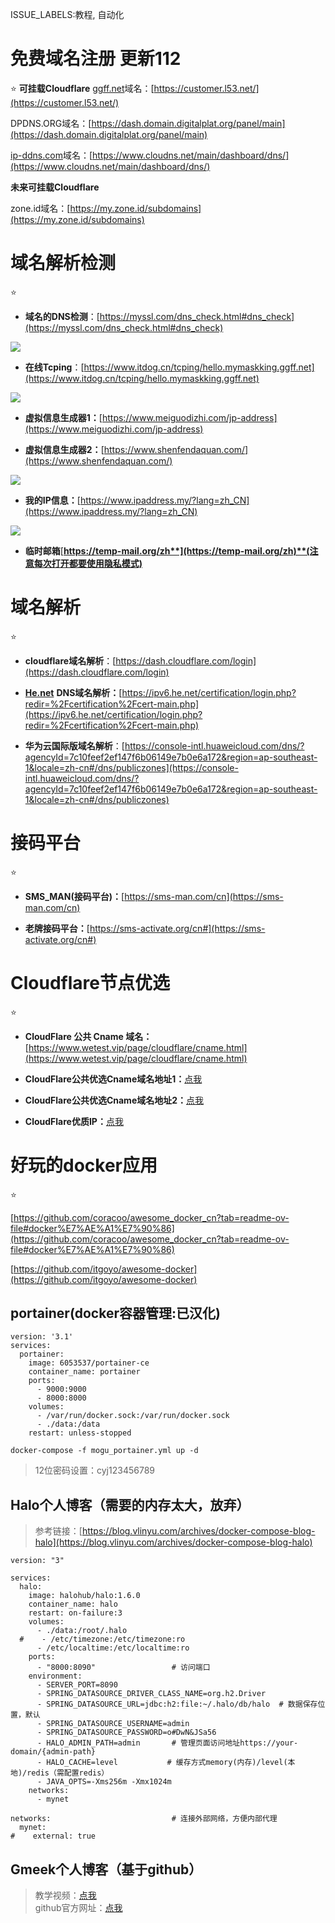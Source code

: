 ISSUE_LABELS:教程, 自动化
# 免费域名注册 更新112

⭐
**可挂载Cloudflare**
[ggff.net](https://ggff.net/)域名：[https://customer.l53.net/](https://customer.l53.net/)

DPDNS.ORG域名：[https://dash.domain.digitalplat.org/panel/main](https://dash.domain.digitalplat.org/panel/main)

[ip-ddns.com](https://ip-ddns.com/)域名：[https://www.cloudns.net/main/dashboard/dns/](https://www.cloudns.net/main/dashboard/dns/)

**未来可挂载Cloudflare**

zone.id域名：[https://my.zone.id/subdomains](https://my.zone.id/subdomains)

# 域名解析检测

⭐

-   **域名的DNS检测**：[https://myssl.com/dns_check.html#dns_check](https://myssl.com/dns_check.html#dns_check)

![](http://www.kdocs.cn/api/v3/office/copy/TDdVRUJKSndPNnZiSFBhN204SFhycW1SYmY1QmZNcmlidHlzRjE3WHpMMUxTamM0b1NRSTg1ZkdPb29VT1pHVmx3MTVLczNvWG5CQk5nMWpXaVQ4cC9SZnZQbGNGRzh3Nlcyb0JvSUJQaVZQdGh3bnRET1ladGJtOC9BVHlCRC9vbGtodGtvYU9tdkVRd1lZUFQ4alJLUDNzdzJaaTBvSVBXNFErTG5rdFhsOE9KcGowS0ovNlJKVFhNTGpPWkllTGR4akVxR2tqcTNPejRtU2MzVEJ6NGxvS2tkb0gyOWs3KzJTelgyZ2szRGNJOEtOV1UreEVFRDZIQXJyOGpLZ3ZzdlI5NDYyci9vPQ==/attach/object/GAXX2ZA7ADQHI?)


-   **在线Tcping**：[https://www.itdog.cn/tcping/hello.mymaskking.ggff.net](https://www.itdog.cn/tcping/hello.mymaskking.ggff.net)

![](http://www.kdocs.cn/api/v3/office/copy/TDdVRUJKSndPNnZiSFBhN204SFhycW1SYmY1QmZNcmlidHlzRjE3WHpMMUxTamM0b1NRSTg1ZkdPb29VT1pHVmx3MTVLczNvWG5CQk5nMWpXaVQ4cC9SZnZQbGNGRzh3Nlcyb0JvSUJQaVZQdGh3bnRET1ladGJtOC9BVHlCRC9vbGtodGtvYU9tdkVRd1lZUFQ4alJLUDNzdzJaaTBvSVBXNFErTG5rdFhsOE9KcGowS0ovNlJKVFhNTGpPWkllTGR4akVxR2tqcTNPejRtU2MzVEJ6NGxvS2tkb0gyOWs3KzJTelgyZ2szRGNJOEtOV1UreEVFRDZIQXJyOGpLZ3ZzdlI5NDYyci9vPQ==/attach/object/4IHH4ZA7ABAAE?)

-   **虚拟信息生成器1：**[https://www.meiguodizhi.com/jp-address](https://www.meiguodizhi.com/jp-address)

-   **虚拟信息生成器2：**[https://www.shenfendaquan.com/](https://www.shenfendaquan.com/)

![](http://www.kdocs.cn/api/v3/office/copy/TDdVRUJKSndPNnZiSFBhN204SFhycW1SYmY1QmZNcmlidHlzRjE3WHpMMUxTamM0b1NRSTg1ZkdPb29VT1pHVmx3MTVLczNvWG5CQk5nMWpXaVQ4cC9SZnZQbGNGRzh3Nlcyb0JvSUJQaVZQdGh3bnRET1ladGJtOC9BVHlCRC9vbGtodGtvYU9tdkVRd1lZUFQ4alJLUDNzdzJaaTBvSVBXNFErTG5rdFhsOE9KcGowS0ovNlJKVFhNTGpPWkllTGR4akVxR2tqcTNPejRtU2MzVEJ6NGxvS2tkb0gyOWs3KzJTelgyZ2szRGNJOEtOV1UreEVFRDZIQXJyOGpLZ3ZzdlI5NDYyci9vPQ==/attach/object/AXRICZA7ABAA6?)

-   **我的IP信息：**[https://www.ipaddress.my/?lang=zh_CN](https://www.ipaddress.my/?lang=zh_CN)

![](http://www.kdocs.cn/api/v3/office/copy/TDdVRUJKSndPNnZiSFBhN204SFhycW1SYmY1QmZNcmlidHlzRjE3WHpMMUxTamM0b1NRSTg1ZkdPb29VT1pHVmx3MTVLczNvWG5CQk5nMWpXaVQ4cC9SZnZQbGNGRzh3Nlcyb0JvSUJQaVZQdGh3bnRET1ladGJtOC9BVHlCRC9vbGtodGtvYU9tdkVRd1lZUFQ4alJLUDNzdzJaaTBvSVBXNFErTG5rdFhsOE9KcGowS0ovNlJKVFhNTGpPWkllTGR4akVxR2tqcTNPejRtU2MzVEJ6NGxvS2tkb0gyOWs3KzJTelgyZ2szRGNJOEtOV1UreEVFRDZIQXJyOGpLZ3ZzdlI5NDYyci9vPQ==/attach/object/KMHI6ZA7ACQE6?)

-   **临时邮箱**[**https://temp-mail.org/zh**](https://temp-mail.org/zh)**(注意每次打开都要使用隐私模式)**

# 域名解析

⭐

-   **cloudflare域名解析**：[https://dash.cloudflare.com/login](https://dash.cloudflare.com/login)

-   [**He.net**](https://he.net/) **DNS域名解析：**[https://ipv6.he.net/certification/login.php?redir=%2Fcertification%2Fcert-main.php](https://ipv6.he.net/certification/login.php?redir=%2Fcertification%2Fcert-main.php)

-   **华为云国际版域名解析**：[https://console-intl.huaweicloud.com/dns/?agencyId=7c10feef2ef147f6b06149e7b0e6a172&region=ap-southeast-1&locale=zh-cn#/dns/publiczones](https://console-intl.huaweicloud.com/dns/?agencyId=7c10feef2ef147f6b06149e7b0e6a172&region=ap-southeast-1&locale=zh-cn#/dns/publiczones)

# 接码平台

⭐

-   **SMS_MAN(接码平台)：**[https://sms-man.com/cn](https://sms-man.com/cn)

-   **老牌接码平台：**[https://sms-activate.org/cn#](https://sms-activate.org/cn#)

# Cloudflare节点优选

⭐

-   **CloudFlare 公共 Cname 域名：**[https://www.wetest.vip/page/cloudflare/cname.html](https://www.wetest.vip/page/cloudflare/cname.html)

-   **CloudFlare公共优选Cname域名地址1：**[点我](https://www.wetest.vip/)

-   **CloudFlare公共优选Cname域名地址2：**[点](https://www.wetest.vip/)[我](https://blog.nbvil.com/nat/saasip/)

-   **CloudFlare优质IP：**[点我](https://stock.hostmonit.com/CloudFlareYes)

# 好玩的docker应用

⭐

[https://github.com/coracoo/awesome_docker_cn?tab=readme-ov-file#docker%E7%AE%A1%E7%90%86](https://github.com/coracoo/awesome_docker_cn?tab=readme-ov-file#docker%E7%AE%A1%E7%90%86)

[https://github.com/itgoyo/awesome-docker](https://github.com/itgoyo/awesome-docker)

## portainer(docker容器管理:已汉化)

```
version: '3.1'
services:
  portainer:
    image: 6053537/portainer-ce
    container_name: portainer
    ports:
      - 9000:9000
      - 8000:8000
    volumes:
      - /var/run/docker.sock:/var/run/docker.sock
      - ./data:/data
    restart: unless-stopped
```

```
docker-compose -f mogu_portainer.yml up -d
```

> 12位密码设置：cyj123456789

## Halo个人博客（需要的内存太大，放弃）

> 参考链接：[https://blog.vlinyu.com/archives/docker-compose-blog-halo](https://blog.vlinyu.com/archives/docker-compose-blog-halo)

```
version: "3"

services:
  halo:
    image: halohub/halo:1.6.0
    container_name: halo
    restart: on-failure:3
    volumes:
      - ./data:/root/.halo
  #    - /etc/timezone:/etc/timezone:ro
      - /etc/localtime:/etc/localtime:ro
    ports:
      - "8000:8090"                 # 访问端口
    environment:
      - SERVER_PORT=8090
      - SPRING_DATASOURCE_DRIVER_CLASS_NAME=org.h2.Driver
      - SPRING_DATASOURCE_URL=jdbc:h2:file:~/.halo/db/halo  # 数据保存位置，默认
      - SPRING_DATASOURCE_USERNAME=admin
      - SPRING_DATASOURCE_PASSWORD=o#DwN&JSa56
      - HALO_ADMIN_PATH=admin       # 管理页面访问地址https://your-domain/{admin-path}
      - HALO_CACHE=level           # 缓存方式memory(内存)/level(本地)/redis（需配置redis）
      - JAVA_OPTS=-Xms256m -Xmx1024m
    networks:
      - mynet

networks:                           # 连接外部网络，方便内部代理
  mynet:
#    external: true
```

## Gmeek个人博客（基于github）

> 教学视频：[点我](https://www.bilibili.com/video/BV1GM4m1m7ZD/?vd_source=aafb688695496c16d63c4b9e07f211b3)  
> github官方网址：[点我](https://github.com/Meekdai/Gmeek)
